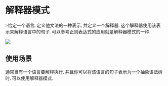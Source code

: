 # 解释器模式

<font face="Microsoft YaHei">
>给定一个语言, 定义他文法的一种表示, 并定义一个解释器. 这个解释器使用该表示来解释语言中的句子.
可以参考正则表达式的应用就是解释器模式的一种.

![](https://img2018.cnblogs.com/blog/1216080/201904/1216080-20190422222947070-2032470580.png)

## 使用场景

通常当有一个语言要解释执行, 并且你可以将该语言的句子表示为一个抽象语法树时, 可以使用解释器模式.
